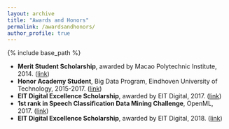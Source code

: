 ```yaml
---
layout: archive
title: "Awards and Honors"
permalink: /awardsandhonors/
author_profile: true
---
```


{% include base_path %}

* **Merit Student Scholarship**, awarded by Macao Polytechnic Institute, 2014. ([link](http://l3onardo.github.io/files/paper1.pdf))
* **Honor Academy Student**, Big Data Program, Eindhoven University of Technology, 2015-2017. ([link](http://l3onardo.github.io/files/paper1.pdf))
* **EIT Digital Excellence Scholarship**, awarded by EIT Digital, 2017. ([link](http://l3onardo.github.io/files/paper1.pdf))
* **1st rank in Speech Classification Data Mining Challenge**, OpenML, 2017. ([link](https://www.openml.org/t/167132#!people))
* **EIT Digital Excellence Scholarship**, awarded by EIT Digital, 2018. ([link](http://l3onardo.github.io/files/paper1.pdf))
